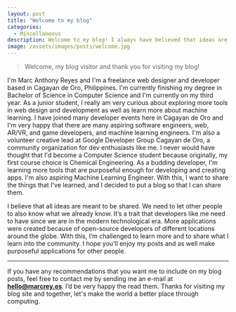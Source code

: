 ```yaml
---
layout: post
title: "Welcome to my blog"
categories:
  - Miscellaneous
description: Welcome to my blog! I always have believed that ideas are to be passed on for others to learn and encourage healthy exchange of ideas. I have created this blog to share my adventures and discoveries in Web Development, Machine Learning, and a lot more. I'm very excited to share what I've learned&mdash;read my blog to find out.
image: /assets/images/posts/welcome.jpg
---
```


> Welcome, my blog visitor and thank you for visiting my blog!

I'm Marc Anthony Reyes and I'm a freelance web designer and developer based in Cagayan de Oro, Philippines. I'm currently finishing my degree in Bachelor of Science in Computer Science and I'm currently on my third year. As a junior student, I really am very curious about exploring more tools in web design and development as well as learn more about machine learning. I have joined many developer events here in Cagayan de Oro and I'm very happy that there are many aspiring software engineers, web, AR/VR, and game developers, and machine learning engineers. I'm also a volunteer creative lead at Google Developer Group Cagayan de Oro, a community organization for dev enthusiasts like me. I never would have thought that I'd become a Computer Science student because originally, my first course choice is Chemical Engineering. As a budding developer, I'm learning more tools that are purposeful enough for developing and creating apps. I'm also aspiring Machine Learning Engineer. With this, I want to share the things that I've learned, and I decided to put a blog so that I can share them.

I believe that all ideas are meant to be shared. We need to let other people to also know what we already know. It’s a trait that developers like me need to have since we are in the modern technological era. More applications were created because of open-source developers of different locations around the globe. With this, I’m challenged to learn more and to share what I learn into the community. I hope you’ll enjoy my posts and as well make purposeful applications for other people. 

---

If you have any recommendations that you want me to include on my blog posts, feel free to contact me by sending me an e-mail at **[hello@marcrey.es](mailto:hello@marcrey.es)**. I’d be very happy the read them. Thanks for visiting my blog site and together, let's make the world a better place through computing.
